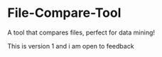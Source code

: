 # File-Compare-Tool
A tool that compares files, perfect for data mining!

This is version 1 and i am open to feedback
